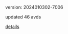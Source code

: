 version: 2024010302-7006

updated 46 avds

[details](https://github.com/0x74f917491bfa7ebfa379/ali_avd_db/blob/master/change_log/2024/01/03/02/7006.txt)